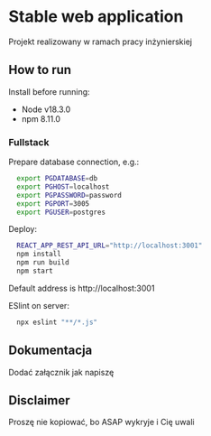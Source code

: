 # Stable web application

Projekt realizowany w ramach pracy inżynierskiej

## How to run

Install before running:

- Node v18.3.0
- npm 8.11.0

### Fullstack

Prepare database connection, e.g.:

```sh
  export PGDATABASE=db
  export PGHOST=localhost
  export PGPASSWORD=password
  export PGPORT=3005
  export PGUSER=postgres
```

Deploy:

```sh
  REACT_APP_REST_API_URL="http://localhost:3001"
  npm install
  npm run build
  npm start
```

Default address is http://localhost:3001

ESlint on server:

```sh
  npx eslint "**/*.js"
```

## Dokumentacja

Dodać załącznik jak napiszę

## Disclaimer

Proszę nie kopiować, bo ASAP wykryje i Cię uwali
